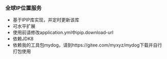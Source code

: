 ### 全球IP位置服务
- 基于IPIP库实现，并定时更新该库
- 可水平扩展
- 使用前请修改application.yml中ipip.download-url
- 依赖JDK8
- 依赖我的工具包mydog，请到https://gitee.com/myxyz/mydog下载并自行打包使用